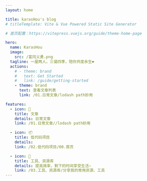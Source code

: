 ```yaml
---
layout: home

title: karasHou's blog
# titleTemplate: Vite & Vue Powered Static Site Generator

# 首页配置：https://vitepress.vuejs.org/guide/theme-home-page

hero:
  name: KarasHou
  image:
    src: /富冈义勇.png
  tagline: 一屋两人，三餐四季，陪你共度余生❤
  actions:
    # - theme: brand
    #   text: Get Started
    #   link: /guide/getting-started
    - theme: brand
      text: 查看文章列表
      link: /01.日常文章/lodash path妙用

features:
  - icon: 📒
    title: 文章
    details: 日常文章
    link: /01.日常文章//lodash path妙用

  - icon: 📦
    title: 低代码项目
    details: 
    link: /02.低代码项目/00.首页

  - icon: 🔧
    title: 工具、资源库
    details: 提高效率，剩下的时间享受生活~
    link: /03.工具、资源库/分享我的常用资源、工具
---
```

